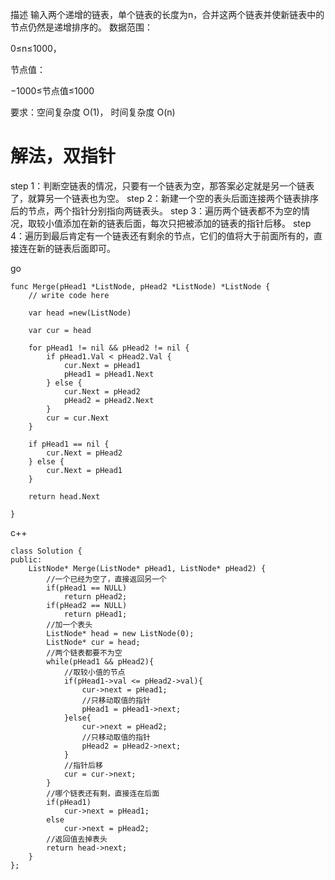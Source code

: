 描述
输入两个递增的链表，单个链表的长度为n，合并这两个链表并使新链表中的节点仍然是递增排序的。
数据范围： 

0≤n≤1000，

节点值：

−1000≤节点值≤1000

要求：空间复杂度 O(1)，
时间复杂度 O(n)

# 解法，双指针

step 1：判断空链表的情况，只要有一个链表为空，那答案必定就是另一个链表了，就算另一个链表也为空。
step 2：新建一个空的表头后面连接两个链表排序后的节点，两个指针分别指向两链表头。
step 3：遍历两个链表都不为空的情况，取较小值添加在新的链表后面，每次只把被添加的链表的指针后移。
step 4：遍历到最后肯定有一个链表还有剩余的节点，它们的值将大于前面所有的，直接连在新的链表后面即可。

go
```
func Merge(pHead1 *ListNode, pHead2 *ListNode) *ListNode {
	// write code here
	
	var head =new(ListNode)
     
    var cur = head

	for pHead1 != nil && pHead2 != nil {
		if pHead1.Val < pHead2.Val {
			cur.Next = pHead1
			pHead1 = pHead1.Next
		} else {
			cur.Next = pHead2
			pHead2 = pHead2.Next
		}
		cur = cur.Next
	}

    if pHead1 == nil {
		cur.Next = pHead2
	} else {
		cur.Next = pHead1
	}

	return head.Next

}

```

c++
```
class Solution {
public:
    ListNode* Merge(ListNode* pHead1, ListNode* pHead2) {
        //一个已经为空了，直接返回另一个
        if(pHead1 == NULL)
            return pHead2;
        if(pHead2 == NULL)
            return pHead1;
        //加一个表头
        ListNode* head = new ListNode(0);
        ListNode* cur = head;
        //两个链表都要不为空
        while(pHead1 && pHead2){
            //取较小值的节点
            if(pHead1->val <= pHead2->val){
                cur->next = pHead1;
                //只移动取值的指针
                pHead1 = pHead1->next;
            }else{
                cur->next = pHead2;
                //只移动取值的指针
                pHead2 = pHead2->next;
            }
            //指针后移
            cur = cur->next;
        }
        //哪个链表还有剩，直接连在后面
        if(pHead1)
            cur->next = pHead1;
        else
            cur->next = pHead2;
        //返回值去掉表头
        return head->next;
    }
};
```